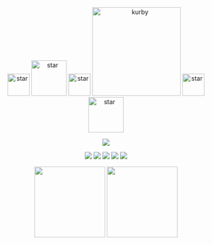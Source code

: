 <!-- README.md -->

<div align="center">
<img src="https://github.com/user-attachments/assets/b9448e77-71ad-4e6b-a387-618f1cf171de" alt="star" width="50"/>
<img src="https://github.com/user-attachments/assets/b9448e77-71ad-4e6b-a387-618f1cf171de" alt="star" width="80"/>
<img src="https://github.com/user-attachments/assets/b9448e77-71ad-4e6b-a387-618f1cf171de" alt="star" width="50"/>
<img src="https://github.com/user-attachments/assets/a13276b0-272b-4de5-b1e0-2f2a4f7fe915" alt="kurby" width="200"/>
<img src="https://github.com/user-attachments/assets/b9448e77-71ad-4e6b-a387-618f1cf171de" alt="star" width="50"/>
<img src="https://github.com/user-attachments/assets/b9448e77-71ad-4e6b-a387-618f1cf171de" alt="star" width="80"/>
</div>




<p align="center">
  <img src="https://readme-typing-svg.herokuapp.com?font=Nunito&weight=600&size=20&duration=3000&pause=800&color=000000&center=true&vCenter=true&width=450&lines=Welcome+to+Soyun's+Star+World!;Frontend+Adventures+Continue...;I+love+%E2%9C%A8+Coding+%E2%9C%A8+and+🌸+Design+🌸"/>
</p>



<p align="center">
  <img src="https://img.shields.io/badge/javascript-FFD93D?style=for-the-badge&logo=javascript&logoColor=black"/>
  <img src="https://img.shields.io/badge/typescript-4DABF7?style=for-the-badge&logo=typescript&logoColor=white"/>
  <img src="https://img.shields.io/badge/react-61DAFB?style=for-the-badge&logo=react&logoColor=black"/>
  <img src="https://img.shields.io/badge/react_native-61DAFB?style=for-the-badge&logo=react&logoColor=black"/>
  <img src="https://img.shields.io/badge/tailwindcss-38B2AC?style=for-the-badge&logo=tailwind-css&logoColor=white"/>
</p>



<p align="center">
  <img src="https://github-readme-stats.vercel.app/api?username=soyuniii&show_icons=true&theme=omni&hide_border=true&bg_color=ffecf2&title_color=ff4d94&icon_color=ff66b2&text_color=444" height="160"/>
  <img src="https://github-readme-stats.vercel.app/api/top-langs/?username=soyuniii&layout=compact&theme=omni&hide_border=true&bg_color=ffecf2&title_color=ff4d94&icon_color=ff66b2&text_color=444" height="160"/>
</p>

